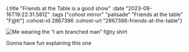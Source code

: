 {:title "Friends at the Table is a good show"
 :date "2023-09-16T19:22:31.581Z"
 :tags ["cohost mirror" "palisade" "Friends at the table" "F@tt"]
 :cohost-id 2867386
 :cohost-url "2867386-friends-at-the-table"}

![Me wearing the “i am branched man” f@ty shirt](/img/cohost-mirror/2867386-friends-at-the-table/IMG_6415.jpeg)

Gonna have fun explaining this one